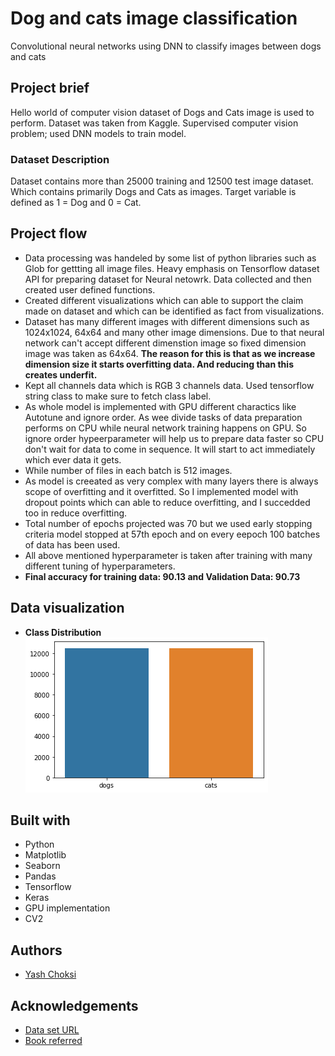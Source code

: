 # Dog and cats image classification
Convolutional neural networks using DNN to classify images between dogs and cats

## Project brief
Hello world of computer vision dataset of Dogs and Cats image is used to perform. Dataset was taken from Kaggle. Supervised computer vision problem; used DNN models to train model. 

### Dataset Description
Dataset contains more than 25000 training and 12500 test image dataset. Which contains primarily Dogs and Cats as images. Target variable is defined as 1 = Dog and 0 = Cat.

## Project flow
* Data processing was handeled by some list of python libraries such as Glob for gettting all image files. Heavy emphasis on Tensorflow dataset API for preparing dataset for Neural netowrk. Data collected and then created user defined functions.
* Created different visualizations which can able to support the claim made on dataset and which can be identified as fact from visualizations.
* Dataset has many different images with different dimensions such as 1024x1024, 64x64 and many other image dimensions. Due to that neural network can't accept different dimenstion image so fixed dimension image was taken as 64x64. **The reason for this is that as we increase dimension size it starts overfitting data. And reducing than this creates underfit.**
* Kept all channels data which is RGB 3 channels data. Used tensorflow string class to make sure to fetch class label. 
* As whole model is implemented with GPU different charactics like Autotune and ignore order. As wee divide tasks of data preparation performs on CPU while neural network training happens on GPU. So ignore order hypeerparameter will help us to prepare data faster so CPU don't wait for data to come in sequence. It will start to act immediately which ever data it gets.
* While number of files in each batch is 512 images. 
* As model is creeated as very complex with many layers there is always scope of overfitting and it overfitted. So I implemented model with dropout points which can able to reduce overfitting, and I succedded too in reduce overfitting. 
* Total number of epochs projected was 70 but we used early stopping criteria model stopped at 57th epoch and on every eepoch 100 batches of data has been used.
* All above mentioned hyperparameter is taken after training with many different tuning of hyperparameters. 
* **Final accuracy for training data: 90.13 and Validation Data: 90.73**

## Data visualization
* **Class Distribution**
![Solar panel in residential and non-residential](./Class_distribution.png)


## Built with
* Python
* Matplotlib
* Seaborn
* Pandas
* Tensorflow
* Keras
* GPU implementation
* CV2

## Authors
* [Yash Choksi](https://www.linkedin.com/in/choksiyash/)

## Acknowledgements
* [Data set URL](https://www.kaggle.com/c/quora-insincere-questions-classification)
* [Book referred](https://www.amazon.com/Hands-Machine-Learning-Scikit-Learn-TensorFlow/dp/1491962291)

